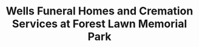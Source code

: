 ---
title: "Wells Funeral Homes and Cremation Services at Forest Lawn Memorial Park"
url: /candler/wells-funeral-homes-and-cremation-services-at-forest-lawn-memorial-park/
shop: Bestattungen
---